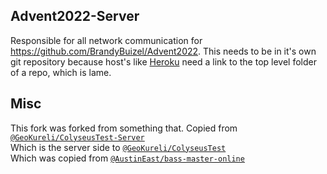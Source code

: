 ## Advent2022-Server
Responsible for all network communication for https://github.com/BrandyBuizel/Advent2022. This needs to be in it's own git repository because host's like [Heroku](https://www.heroku.com/) need a link to the top level folder of a repo, which is lame.

## Misc
This fork was forked from something that.
Copied from [`@GeoKureli/ColyseusTest-Server`](https://github.com/GeoKureli/ColyseusTest-Server)  
Which is the server side to [`@GeoKureli/ColyseusTest`](https://github.com/GeoKureli/ColyseusTest)  
Which was copied from [`@AustinEast/bass-master-online`](https://github.com/AustinEast/bass-master-online)  

